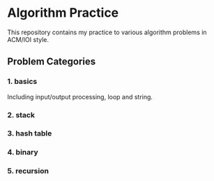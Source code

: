 # Algorithm Practice

This repository contains my practice to various algorithm problems in ACM/IOI style.


## Problem Categories

### 1. basics

Including input/output processing, loop and string.

### 2. stack

### 3. hash table

### 4. binary

### 5. recursion